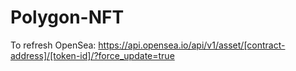 # Polygon-NFT

To refresh OpenSea:
https://api.opensea.io/api/v1/asset/[contract-address]/[token-id]/?force_update=true
